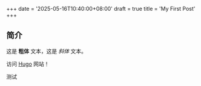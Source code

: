 +++
date = '2025-05-16T10:40:00+08:00'
draft = true
title = 'My First Post'
+++
## 简介

这是 **粗体** 文本，这是 *斜体* 文本。

访问 [Hugo](https://gohugo.io) 网站！

测试